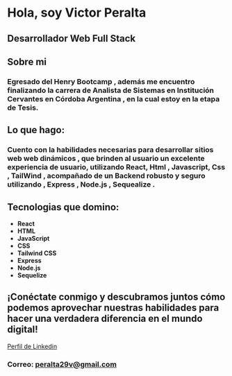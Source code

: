
# Hola, soy Victor Peralta
## Desarrollador Web Full Stack
## Sobre mi
### Egresado del Henry Bootcamp , además me encuentro finalizando la carrera de Analista de Sistemas en Institución Cervantes en Córdoba Argentina , en la cual estoy en la etapa de Tesis.
## Lo que hago:
### Cuento con la habilidades necesarias para desarrollar  sitios web web dinámicos , que brinden al usuario un excelente experiencia de usuario, utilizando React, Html , Javascript, Css , TailWind ,  acompañado de un Backend robusto y seguro utilizando , Express , Node.js , Sequealize .


## Tecnologias que domino:
- **React**
- **HTML**
- **JavaScript**
- **CSS**
- **Tailwind CSS**
- **Express**
- **Node.js**
- **Sequelize**

## ¡Conéctate conmigo y descubramos juntos cómo podemos aprovechar nuestras habilidades para hacer una verdadera diferencia en el mundo digital!
[Perfil de Linkedin](https://www.linkedin.com/in/victor-peralta-905302275/)
### Correo: peralta29v@gmail.com




    
